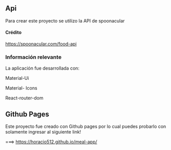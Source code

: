 
##  Api

Para crear este proyecto se utilizo la API de spoonacular

#### Crédito 
https://spoonacular.com/food-api

### Información relevante

La aplicación fue desarrollada con:

Material-Ui

Material- Icons

React-router-dom



## Github Pages

Este proyecto fue creado con Github pages por lo cual puedes probarlo con solamente ingresar al siguiente link!

===> https://horacio512.github.io/meal-app/

